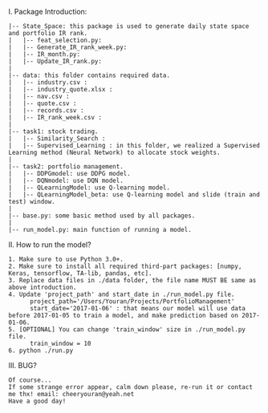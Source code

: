 I. Package Introduction:

    |-- State_Space: this package is used to generate daily state space and portfolio IR rank.
    |   |-- feat_selection.py:
    |   |-- Generate_IR_rank_week.py:
    |   |-- IR_month.py:
    |   |-- Update_IR_rank.py:
    |
    |-- data: this folder contains required data.
    |   |-- industry.csv :
    |   |-- industry_quote.xlsx :
    |   |-- nav.csv :
    |   |-- quote.csv :
    |   |-- records.csv :
    |   |-- IR_rank_week.csv :
    |
    |-- task1: stock trading.
    |   |-- Similarity_Search :
    |   |-- Supervised_Learning : in this folder, we realized a Supervised Learning method (Neural Network) to allocate stock weights.
    |
    |-- task2: portfolio management.
    |   |-- DDPGmodel: use DDPG model.
    |   |-- DQNmodel: use DQN model.
    |   |-- QLearningModel: use Q-learning model.
    |   |-- QLearningModel_beta: use Q-learning model and slide (train and test) window.
    |
    |-- base.py: some basic method used by all packages.
    |
    |-- run_model.py: main function of running a model.


II. How to run the model?

    1. Make sure to use Python 3.0+.
    2. Make sure to install all required third-part packages: [numpy, Keras, tensorflow, TA-lib, pandas, etc].
    3. Replace data files in ./data folder, the file name MUST BE same as above introduction.
    4. Update 'project_path' and start_date in ./run_model.py file.
          project_path='/Users/Youran/Projects/PortfolioManagement'
          start_date='2017-01-06' : that means our model will use data before 2017-01-05 to train a model, and make prediction based on 2017-01-06.
    5. [OPTIONAL] You can change 'train_window' size in ./run_model.py file.
          train_window = 10
    6. python ./run.py

III. BUG?

    Of course...
    If some strange error appear, calm down please, re-run it or contact me thx! email: cheeryouran@yeah.net
    Have a good day!
